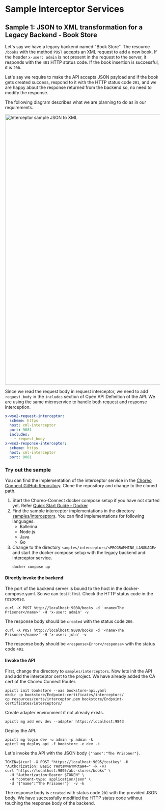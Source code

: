 # Sample Interceptor Services

## Sample 1: JSON to XML transformation for a Legacy Backend - Book Store

Let's say we have a legacy backend named "Book Store". The resource `/books` with the method `POST` accepts an XML
request to add a new book. If the header `x-user: admin` is not present in the request to the server, it responds
with the `401` HTTP status code. If the book insertion is successful, it is `200`.

Let's say we require to make the API accepts JSON payload and if the book gets created success,
respond to it with the HTTP status code `201`, and we are happy about the response returned from the backend so, no need to modify the response.

The following diagram describes what we are planning to do as in our requirements.

<img src="{{base_path}}/assets/img/deploy/mgw/interceptor-example-json-to-xml.png" alt="Interceptor sample JSON to XML" width="880px"/>

Since we read the request body in request interceptor, we need to add `request_body` in the `includes` section of Open API Definition of the API.
We are using the same microservice to handle both request and response interception.

```yaml
x-wso2-request-interceptor:
  scheme: https
  host: xml-interceptor
  port: 9081
  includes:
    - request_body
x-wso2-response-interceptor:
  scheme: https
  host: xml-interceptor
  port: 9081
```



### Try out the sample

You can find the implementation of the interceptor service in the [Choreo Connect GitHub Repository](https://github.com/wso2/product-microgateway).
Clone the repository and change to the cloned path.

1. Start the Choreo-Connect docker compose setup if you have not started yet. Refer [Quick Start Guide - Docker]({{base_path}}/deploy-and-publish/deploy-on-gateway/choreo-connect/getting-started/quick-start-guide/quick-start-guide-docker/#quick-start-guide-docker)
2. Find the sample interceptor implementations in the directory [samples/interceptors](https://github.com/wso2/product-microgateway/tree/main/samples/interceptors#readme).
   You can find implementations for following languages.
      - Ballerina
      - Node.js
      - Java
      - Go
4. Change to the directory `samples/interceptors/<PROGRAMMING_LANGUAGE>` and start the docker compose setup with the legacy backend and interceptor service.
    ```shell
    docker compose up
    ```

#### Directly invoke the backend

The port of the backend server is bound to the host in the docker-compose.yaml. So we can test it first.
Check the HTTP status code in the response.

```shell
curl -X POST http://localhost:9080/books -d '<name>The Prisoner</name>' -H 'x-user: admin' -v
```

The response body should be `created` with the status code `200`.

```shell
curl -X POST http://localhost:9080/books -d '<name>The Prisoner</name>' -H 'x-user: john' -v
```

The response body should be `<response>Error</response>` with the status code `401`.

#### Invoke the API

First, change the directory to `samples/interceptors`.
Now lets init the API and add the interceptor cert to the project. We have already added the CA cert of the Choreo Connect Router.
```shell
apictl init bookstore --oas bookstore-api.yaml
mkdir -p bookstore/Endpoint-certificates/interceptors/
cp resources/certs/interceptor.pem bookstore/Endpoint-certificates/interceptors/
```

Create adapter environment if not already exists.
```shell
apictl mg add env dev --adapter https://localhost:9843 
```

Deploy the API.
```shell
apictl mg login dev -u admin -p admin -k
apictl mg deploy api -f bookstore -e dev -k
```

Let's invoke the API with the JSON body `{"name":"The Prisoner"}`.

```shell
TOKEN=$(curl -X POST "https://localhost:9095/testkey" -H "Authorization: Basic YWRtaW46YWRtaW4=" -k -v)
curl "https://localhost:9095/abc-stores/books" \
  -H "Authorization:Bearer $TOKEN" \
  -H "content-type: application/json" \
  -d '{"name":"The Prisoner"}' -v -k
```

The response body is `created` with status code `201` with the provided JSON body. We have successfully modified the HTTP status code without touching the
response body of the backend.
